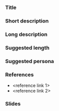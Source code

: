 ### Title

### Short description

### Long description

### Suggested length

### Suggested persona

### References
- <reference link 1>
- <reference link 2>

### Slides
[slide url]: <> (link to pre-made slides if present)
